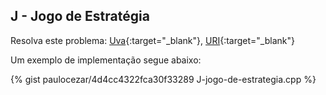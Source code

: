 
## J - Jogo de Estratégia

Resolva este problema:
[Uva][uva-12959]{:target="_blank"},
[URI][uri-1940]{:target="_blank"}

Um exemplo de implementação segue abaixo:

{% gist paulocezar/4d4cc4322fca30f33289 J-jogo-de-estrategia.cpp %}

[uva-12959]:	https://uva.onlinejudge.org/index.php?option=onlinejudge&page=show_problem&problem=4838
[uri-1940]:		https://www.urionlinejudge.com.br/judge/pt/problems/view/1940
